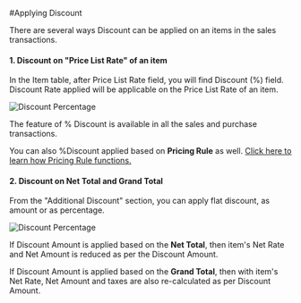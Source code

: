 #Applying Discount

There are several ways Discount can be applied on an items in the sales transactions.

#### 1. Discount on "Price List Rate" of an item

In the Item table, after Price List Rate field, you will find Discount (%) field. Discount Rate applied will be applicable on the Price List Rate of an item.

<img alt="Discount Percentage" class="screenshot" src="{{docs_base_url}}/assets/image/articles/discount-1.png">

The feature of % Discount is available in all the sales and purchase transactions.

You can also %Discount applied based on **Pricing Rule** as well. [Click here to learn how Pricing Rule functions.]({{docs_base_url}}/user/manual/en/accounts/pricing-rule.html)

#### 2. Discount on Net Total and Grand Total

From the "Additional Discount" section, you can apply flat discount, as amount or as percentage.

<img alt="Discount Percentage" class="screenshot" src="{{docs_base_url}}/assets/image/articles/discount-2.png">

If Discount Amount is applied based on the **Net Total**, then item's Net Rate and Net Amount is reduced as per the Discount Amount.

If Discount Amount is applied based on the **Grand Total**, then with item's Net Rate, Net Amount and taxes are also re-calculated as per Discount Amount.

<!-- markdown -->